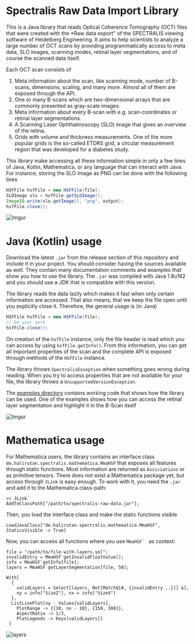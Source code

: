 # Spectralis Raw Data Import Library

This is a Java library that reads Optical Coherence Tomography (OCT) files that were created with the *Raw data export" of the SPECTRALIS viewing software of Heidelberg Engineering.
It aims to help scientists to analyze a large number of OCT scans by providing programmatically access to meta data, SLO images, scanning modes, retinal layer segmentations, and of course the scanned data itself.

Each OCT scan consists of

1. Meta information about the scan, like scanning mode, number of B-scans, dimensions, scaling, and many more. Almost all of them are exposed through the API.
2. One or many B-scans which are two-dimensional arrays that are commonly presented as gray-scale images.
3. Meta information about every B-scan with e.g. scan-coordinates or retinal layer segmentations. 
4. A Scanning Laser Ophthalmoscopy (SLO) image that gives an overview of the retina.
5. Grids with volume and thickness measurements. One of the more popular grids is the so-called ETDRS grid, a circular measurement region that was developed for a diabetes study.

This library make accessing all these information simple in only a few lines of Java, Kotlin, Mathematica, or any language that can interact with Java.
For instance, storing the SLO image as PNG can be done with the following lines

```java
HSFFile hsfFile = new HSFFile(file);
SLOImage slo = hsfFile.getSLOImage();
ImageIO.write(slo.getImage(), "png", output);
hsfFile.close();
```
![Imgur](https://i.imgur.com/OPebRMVm.png)

# Java (Kotlin) usage

Download the latest `.jar` from the release section of this repository and include it in your project.
You should consider having the sources available as well.
They contain many documentation comments and examples that show you how to use the library.
The `.jar` was compiled with Java 1.8u162 and you should use a JDK that is compatible with this version.

The library reads the data lazily which makes it fast when only certain information are accessed.
That also means, that we keep the file open until you explicitly close it.
Therefore, the general usage is (in Java)

```java
HSFFile hsfFile = new HSFFile(file);
// Do your work
hsfFile.close();
```

On creation of the `hsfFile` instance, only the file header is read which you can access by using `hsfFile.getInfo()`.
From this information, you can get all important properties of the scan and the complete API is exposed through methods of the `HSFFile` instance.

The library throws `SpectralisException` when something goes wrong during reading.
When you try to access properties that are not available for your file, the library throws a `UnsupportedVersionException`.

The [examples directory](https://github.com/halirutan/spectralis-raw-data/tree/master/src/de/halirutan/spectralis/examples) contains working code that shows how the library can be used. 
One of the examples shows how you can access the retinal layer segmentation and highlight it in the B-Scan itself

![Imgur](https://i.imgur.com/SQL0msS.png)

# Mathematica usage

For Mathematica users, the library contains an interface class `de.halirutan.spectralis.mathematica.MmaHSF` that exposes all features through static functions.
Most information are returned as `Assiciations` or as primitive tensors.
There does not exist a Mathematica package yet, but access through `JLink` is easy enough.
To work with it, you need the `.jar` and add it to the Mathematica class-path:

```
<< JLink`
AddToClassPath["/path/to/spectralis-raw-data.jar"];
```

Then, you load the interface class and make the static functions visible

```
LoadJavaClass["de.halirutan.spectralis.mathematica.MmaHSF", StaticsVisible -> True]
```

Now, you can access all functions where you use ``MmaHSF` `` as context:

```
file = "/path/to/file-with-layers.vol";
invalidEntry = MmaHSF`getInvalidFloatValue[];
info = MmaHSF`getInfo[file];
layers = MmaHSF`getLayerSegmentation[file, 50];

With[
  {
    validLayers = Select[layers, Not[MatchQ[#, {invalidEntry ..}]] &], 
    ny = info["SizeZ"], nx = info["SizeX"]
  },
  ListLinePlot[ny - Values[validLayers],
    PlotRange -> {{10, nx - 10}, {150, 300}},
    AspectRatio -> 1/3,
    PlotLegends -> Keys[validLayers]]
 ]
```

![layers](http://i.stack.imgur.com/8BMwO.png)
